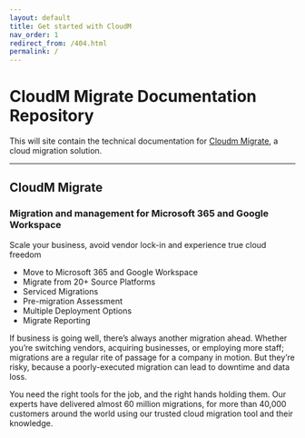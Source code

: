 ```yaml
---
layout: default
title: Get started with CloudM
nav_order: 1
redirect_from: /404.html
permalink: /
---
```


# CloudM Migrate Documentation Repository

This will site contain the technical documentation for [Cloudm Migrate](https://www.cloudm.io/), a cloud migration solution.

---

## CloudM Migrate
### Migration and management for Microsoft 365 and Google Workspace

Scale your business, avoid vendor lock-in and experience true cloud freedom

- Move to Microsoft 365 and Google Workspace
- Migrate from 20+ Source Platforms
- Serviced Migrations
- Pre-migration Assessment
- Multiple Deployment Options
- Migrate Reporting

If business is going well, there’s always another migration ahead. Whether you’re switching vendors, acquiring businesses, or employing more staff; migrations are a regular rite of passage for a company in motion. But they’re risky, because a poorly-executed migration can lead to downtime and data loss.

You need the right tools for the job, and the right hands holding them. Our experts have delivered almost 60 million migrations, for more than 40,000 customers around the world using our trusted cloud migration tool and their knowledge.
